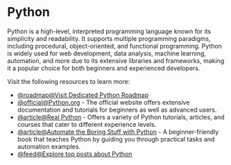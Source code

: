 # Python

Python is a high-level, interpreted programming language known for its simplicity and readability. It supports multiple programming paradigms, including procedural, object-oriented, and functional programming. Python is widely used for web development, data analysis, machine learning, automation, and more due to its extensive libraries and frameworks, making it a popular choice for both beginners and experienced developers.

Visit the following resources to learn more:

- [@roadmap@Visit Dedicated Python Roadmap](/python)
- [@official@Python.org](https://www.python.org/) - The official website offers extensive documentation and tutorials for beginners as well as advanced users.
- [@article@Real Python](https://realpython.com/) - Offers a variety of Python tutorials, articles, and courses that cater to different experience levels.
- [@article@Automate the Boring Stuff with Python](https://automatetheboringstuff.com/) - A beginner-friendly book that teaches Python by guiding you through practical tasks and automation examples.
- [@feed@Explore top posts about Python](https://app.daily.dev/tags/python?ref=roadmapsh)
